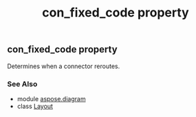 ﻿---
title: con_fixed_code property
second_title: Aspose.Diagram for Python via .NET API References
description: 
type: docs
weight: 30
url: /python-net/aspose.diagram/layout/con_fixed_code/
is_root: false
---

## con_fixed_code property


Determines when a connector reroutes.

### See Also
* module [aspose.diagram](../../)
* class [Layout](/diagram/python-net/aspose.diagram/layout)
